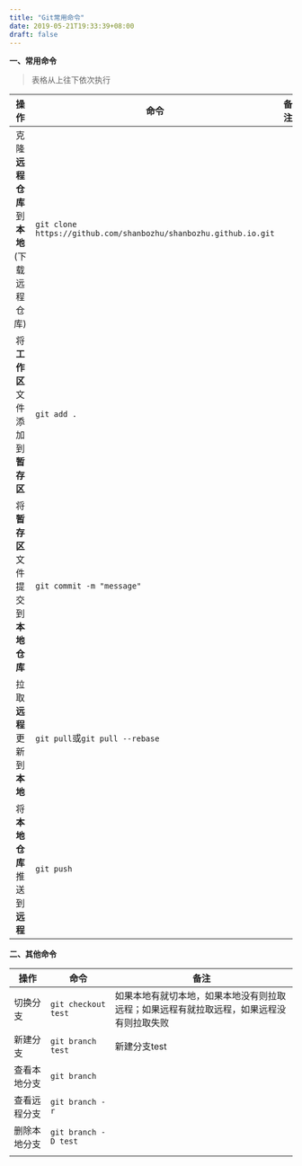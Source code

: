 ```yaml
---
title: "Git常用命令"
date: 2019-05-21T19:33:39+08:00
draft: false
---
```


**一、常用命令**

> 表格从上往下依次执行

|操作|命令|备注|
|:---:|---|---|
|克隆**远程仓库**到**本地**(下载远程仓库)|`git clone https://github.com/shanbozhu/shanbozhu.github.io.git`||
|将**工作区**文件添加到**暂存区**|`git add .`||
|将**暂存区**文件提交到**本地仓库**|`git commit -m "message"`||
|拉取**远程**更新到**本地**|`git pull`或`git pull --rebase`||
|将**本地仓库**推送到**远程**|`git push`||

**二、其他命令**

|操作|命令|备注|
|---|---|---|
|切换分支|`git checkout test`|如果本地有就切本地，如果本地没有则拉取远程；如果远程有就拉取远程，如果远程没有则拉取失败||
|新建分支|`git branch test`|新建分支test|
|查看本地分支|`git branch`||
|查看远程分支|`git branch -r`||
|删除本地分支|`git branch -D test`||
||||